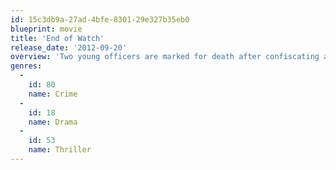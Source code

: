 ```yaml
---
id: 15c3db9a-27ad-4bfe-8301-29e327b35eb0
blueprint: movie
title: 'End of Watch'
release_date: '2012-09-20'
overview: 'Two young officers are marked for death after confiscating a small cache of money and firearms from the members of a notorious cartel during a routine traffic stop.'
genres:
  -
    id: 80
    name: Crime
  -
    id: 18
    name: Drama
  -
    id: 53
    name: Thriller
---
```

